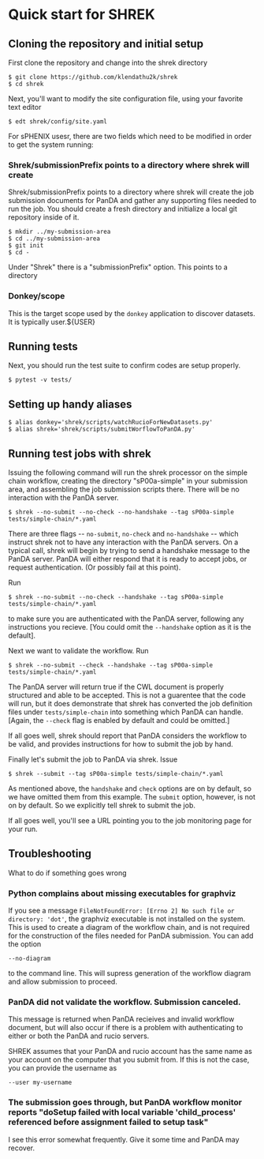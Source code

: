 # Quick start for SHREK

## Cloning the repository and initial setup

First clone the repository and change into the shrek
directory

```
$ git clone https://github.com/klendathu2k/shrek
$ cd shrek
```

Next, you'll want to modify the site configuration file, using
your favorite text editor

```
$ edt shrek/config/site.yaml
```

For sPHENIX usesr, there are two fields which need to be modified 
in order to get the system running:

### Shrek/submissionPrefix points to a directory where shrek will create

Shrek/submissionPrefix points to a directory where shrek will create
the job submission documents for PanDA and gather any supporting files
needed to run the job.  You should create a fresh directory and initialize 
a local git repository inside of it.

```
$ mkdir ../my-submission-area
$ cd ../my-submission-area
$ git init
$ cd -
```

Under "Shrek" there is a "submissionPrefix" option.  This points to
a directory

### Donkey/scope

This is the target scope used by the `donkey` application to discover datasets.
It is typically user.${USER}

## Running tests

Next, you should run the test suite to confirm codes are setup properly.

```
$ pytest -v tests/
```

## Setting up handy aliases

```
$ alias donkey='shrek/scripts/watchRucioForNewDatasets.py'
$ alias shrek='shrek/scripts/submitWorflowToPanDA.py'
```

## Running test jobs with shrek

Issuing the following command will run the shrek processor on the simple chain
workflow, creating the directory "sP00a-simple" in your submission area, and
assembling the job submission scripts there.  There will be no interaction 
with the PanDA server.

```
$ shrek --no-submit --no-check --no-handshake --tag sP00a-simple tests/simple-chain/*.yaml
```

There are three flags -- `no-submit`, `no-check` and `no-handshake` -- which instruct shrek not
to have any interaction with the PanDA servers.  On a typical call, shrek will begin by
trying to send a handshake message to the PanDA server.  PanDA will either respond that
it is ready to accept jobs, or request authentication.  (Or possibly fail at this point).

Run 

```
$ shrek --no-submit --no-check --handshake --tag sP00a-simple tests/simple-chain/*.yaml
```

to make sure you are authenticated with the PanDA server, following any instructions
you recieve.  [You could omit the `--handshake` option as it is the default].

Next we want to validate the workflow.  Run

```
$ shrek --no-submit --check --handshake --tag sP00a-simple tests/simple-chain/*.yaml
```

The PanDA server will return true if the CWL document is properly structured and able
to be accepted.  This is not a guarentee that the code will run, but it does demonstrate
that shrek has converted the job definition files under `tests/simple-chain` into something
which PanDA can handle.  [Again, the `--check` flag is enabled by default and could be
omitted.]

If all goes well, shrek should report that PanDA considers the workflow to be valid,
and provides instructions for how to submit the job by hand.

Finally let's submit the job to PanDA via shrek.  Issue

```
$ shrek --submit --tag sP00a-simple tests/simple-chain/*.yaml
```

As mentioned above, the `handshake` and `check` options are on by default, so we have
omitted them from this example.  The `submit` option, however, is not on by default.
So we explicitly tell shrek to submit the job.

If all goes well, you'll see a URL pointing you to the job monitoring page for your run.

## Troubleshooting

What to do if something goes wrong

### Python complains about missing executables for graphviz

If you see a message `FileNotFoundError: [Errno 2] No such file or directory: 'dot'`, the graphviz
executable is not installed on the system.  This is used to create a diagram of the workflow chain,
and is not required for the construction of the files needed for PanDA submission.  You can add the
option

`--no-diagram` 

to the command line.  This will supress generation of the workflow diagram and allow submission to proceed.

### PanDA did not validate the workflow.  Submission canceled.

This message is returned when PanDA recieives and invalid workflow document, but
will also occur if there is a problem with authenticating to either or both the
PanDA and rucio servers.

SHREK assumes that your PanDA and rucio account has the same name as your account
on the computer that you submit from.  If this is not the case, you can provide the
username as

`--user my-username`

### The submission goes through, but PanDA workflow monitor reports "doSetup failed with local variable 'child_process' referenced before assignment failed to setup task"

I see this error somewhat frequently.  Give it some time and PanDA may recover.

